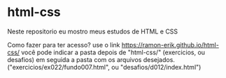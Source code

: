 # html-css

Neste repositorio eu mostro meus estudos de HTML e CSS

Como fazer para ter acesso?
use o link https://ramon-erik.github.io/html-css/
você pode indicar a pasta depois de "html-css/" (exercicios,  ou desafios)
em seguida a pasta com os arquivos desejados. ("exercicios/ex022/fundo007.html", ou "desafios/d012/index.html")
